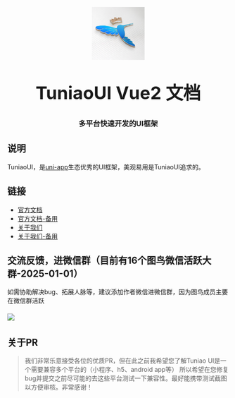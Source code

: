 <p align="center">
    <img alt="logo" src="/docs/.vitepress/public/common/logo/logo.jpg" width="120" height="120" style="margin-bottom: 10px;">
</p>
<h3 align="center" style="margin: 30px 0 30px;font-weight: bold;font-size:40px;">TuniaoUI Vue2 文档</h3>
<h3 align="center">多平台快速开发的UI框架</h3>

## 说明

TuniaoUI，是[uni-app](https://uniapp.dcloud.io/)生态优秀的UI框架，美观易用是TuniaoUI追求的。

## 链接

- [官方文档](https://vue2.tuniaokj.com/)
- [官方文档-备用](https://docs.ahuaaa.cn/)
- [关于我们](https://vue2.tuniaokj.com/team/team.html)
- [关于我们-备用](https://docs.ahuaaa.cn/team/team.html)



## 交流反馈，进微信群（目前有16个图鸟微信活跃大群-2025-01-01）
如需协助解决bug、拓展人脉等，建议添加作者微信进微信群，因为图鸟成员主要在微信群活跃
<div style="margin-top: 20px" class="col-md-24 col-sm-24 col-xs-24">
    <img style="width: 520px" src="../.vitepress/public/common/author/5-image.jpg" />
</div>

## 关于PR

> 我们非常乐意接受各位的优质PR，但在此之前我希望您了解Tuniao UI是一个需要兼容多个平台的（小程序、h5、android app等）
> 所以希望在您修复bug并提交之前尽可能的去这些平台测试一下兼容性。最好能携带测试截图以方便审核。非常感谢！
